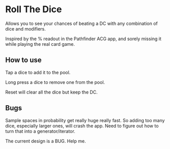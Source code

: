 # Roll The Dice

Allows you to see your chances of beating a DC with any combination of dice and modifiers.

Inspired by the % readout in the Pathfinder ACG app, and sorely missing it while playing the real card game.

## How to use

Tap a dice to add it to the pool.

Long press a dice to remove one from the pool.

Reset will clear all the dice but keep the DC.

## Bugs

Sample spaces in probability get really huge really fast. So adding too many dice, especially larger
ones, will crash the app. Need to figure out how to turn that into a generator/iterator.

The current design is a BUG. Help me.
